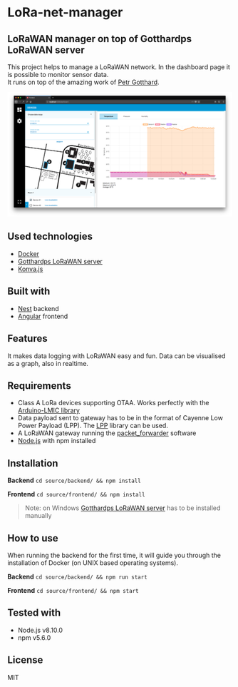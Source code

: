 # LoRa-net-manager

## LoRaWAN manager on top of Gotthardps LoRaWAN server

This project helps to manage a LoRaWAN network. In the dashboard page it is possible to monitor sensor data.\
It runs on top of the amazing work of [Petr Gotthard](https://github.com/gotthardp/lorawan-server).

![alt text](images/dashboard.png)

## Used technologies

- [Docker](https://www.docker.com)
- [Gotthardps LoRaWAN server](https://github.com/gotthardp/lorawan-server)
- [Konva.js](https://konvajs.github.io)

## Built with

- [Nest](https://nestjs.com) backend
- [Angular](https://angular.io) frontend

## Features

It makes data logging with LoRaWAN easy and fun.
Data can be visualised as a graph, also in realtime.

## Requirements

- Class A LoRa devices supporting OTAA. Works perfectly with the [Arduino-LMIC library](https://github.com/matthijskooijman/arduino-lmic)
- Data payload sent to gateway has to be in the format of Cayenne Low Power Payload (LPP). The [LPP](https://www.thethingsnetwork.org/docs/devices/arduino/api/cayennelpp.html) library can be used.
- A LoRaWAN gateway running the [packet_forwarder](https://github.com/Lora-net/packet_forwarder) software
- [Node.js](https://nodejs.org) with npm installed

## Installation

**Backend** `cd source/backend/ && npm install`

**Frontend** `cd source/frontend/ && npm install`

> Note: on Windows [Gotthardps LoRaWAN server](https://github.com/gotthardp/lorawan-server) has to be installed manually

## How to use

When running the backend for the first time, it will guide you through the installation of Docker (on UNIX based operating systems).

**Backend** `cd source/backend/ && npm run start`

**Frontend** `cd source/frontend/ && npm start`

## Tested with

- Node.js v8.10.0
- npm v5.6.0

## License

MIT